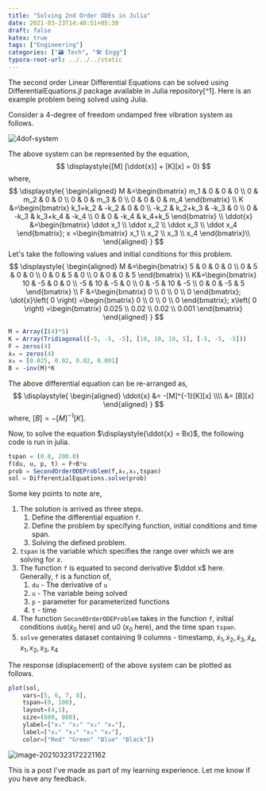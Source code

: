 ```yaml
---
title: "Solving 2nd Order ODEs in Julia"
date: 2021-03-23T14:40:51+05:30
draft: false
katex: true
tags: ["Engineering"]
categories: ["🗃️ Tech", "🛠 Engg"]
typora-root-url: ../../../static
---
```


The second order Linear Differential Equations can be solved using DifferentialEquations.jl package available in Julia repository[^1]. Here is an example problem being solved using Julia.

Consider a 4-degree of freedom undamped free vibration system  as follows.

![4dof-system](/images/2021/solving-2nd-order-ODEs-in-julia/4dof-system.png)

The above system can be represented by the equation,
$$
\displaystyle{[M] [\ddot{x}] + [K][x] = 0}
$$
where,
$$
\displaystyle{
\begin{aligned}
	M &=\begin{bmatrix} m_1 & 0 & 0 & 0 \\ 0 & m_2 & 0 & 0 \\ 0 & 0 & m_3 & 0 \\ 0 & 0 & 0 & m_4 \end{bmatrix} \\
	K &=\begin{bmatrix} k_1+k_2 & -k_2 & 0 & 0 \\ -k_2 & k_2+k_3 & -k_3 & 0 \\ 0 & -k_3 & k_3+k_4 & -k_4 \\ 0 & 0 & -k_4 & k_4+k_5 \end{bmatrix} \\
	\ddot{x} &=\begin{bmatrix} \ddot x_1 \\ \ddot x_2 \\ \ddot x_3 \\ \ddot x_4 \end{bmatrix}; 
x =\begin{bmatrix} x_1 \\ x_2 \\ x_3 \\ x_4 \end{bmatrix}\\
\end{aligned}
}
$$
Let's take the following values and initial conditions for this problem.
$$
\displaystyle{
\begin{aligned}
	M &=\begin{bmatrix} 5 & 0 & 0 & 0 \\ 0 & 5 & 0 & 0 \\ 0 & 0 & 5 & 0 \\ 0 & 0 & 0 & 5 \end{bmatrix} \\
K&=\begin{bmatrix} 10 & -5 & 0 & 0 \\ -5 & 10 & -5 & 0 \\ 0 & -5 & 10 & -5 \\ 0 & 0 & -5 & 5 \end{bmatrix} \\
F &=\begin{bmatrix} 0 \\ 0 \\ 0 \\ 0 \end{bmatrix}; 
\dot{x}\left( 0 \right) =\begin{bmatrix} 0 \\ 0 \\ 0 \\ 0 \end{bmatrix}; 
x\left( 0 \right) =\begin{bmatrix} 0.025 \\ 0.02 \\ 0.02 \\ 0.001 \end{bmatrix}
\end{aligned}
}
$$

```julia
M = Array(I(4)*5)
K = Array(Tridiagonal([-5, -5, -5], [10, 10, 10, 5], [-5, -5, -5]))
F = zeros(4)
ẋ₀ = zeros(4)
x₀ = [0.025, 0.02, 0.02, 0.001]
B = -inv(M)*K
```

The above differential equation can be re-arranged as,
$$
\displaystyle{
\begin{aligned}
\ddot{x} &= -[M]^{-1}[K][x] \\\\
&= [B][x] 
\end{aligned}
}
$$
where, $\displaystyle{[B] = -[M]^{-1}[K]}$.

Now, to solve the equation $\displaystyle{\ddot{x} = Bx}$, the following code is run in julia.

```julia
tspan = (0.0, 200.0)
f(du, u, p, t) = F+B*u
prob = SecondOrderODEProblem(f,ẋ₀,x₀,tspan)
sol = DifferentialEquations.solve(prob)
```

Some key points to note are,

1. The solution is arrived as three steps.
   1. Define the differential equation `f`.
   2. Define the problem by specifying function, initial conditions and time span.
   3. Solving the defined problem.
2. `tspan` is the variable which specifies the range over which we are solving for $x$.
3. The function `f` is equated to second derivative $\ddot x$ here. Generally, `f` is a function of,
   1. `du` - The derivative of `u`
   2. `u` - The variable being solved
   3. `p` - parameter for parameterized functions
   4. `t` - time
4. The function `SecondOrderODEProblem` takes in the function `f`, initial conditions `du0`($\dot x_0$ here) and u0 ($x_0$ here), and the time span `tspan`.
5. `solve` generates dataset containing 9 columns - timestamp, $\displaystyle{\dot x_1, \dot x_2, \dot x_3, \dot x_4, x_1, x_2, x_3, x_4}$

The response (displacement) of the above system can be plotted as follows.

```julia
plot(sol, 
	vars=[5, 6, 7, 8], 
	tspan=(0, 100), 
	layout=(4,1), 
	size=(600, 800),
	ylabel=["x₁" "x₂" "x₃" "x₄"],
	label=["x₁" "x₂" "x₃" "x₄"],
	color=["Red" "Green" "Blue" "Black"])
```

![image-20210323172221162](/images/2021/solving-2nd-order-ODEs-in-julia/image-20210323172221162.png)

This is a post I've made as part of my learning experience. Let me know if you have any feedback.